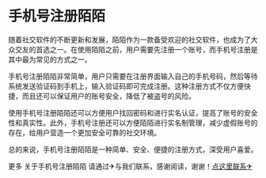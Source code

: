 # 手机号注册陌陌

随着社交软件的不断更新和发展，陌陌作为一款备受欢迎的社交软件，也成为了大众交友的首选之一。在使用陌陌之前，用户需要先注册一个账号，而手机号注册是其中最为常见的方式之一。

手机号注册陌陌非常简单，用户只需要在注册界面输入自己的手机号码，然后等待系统发送验证码到手机上，输入验证码即可完成注册。这种注册方式不仅方便快捷，而且还可以保证用户的账号安全，降低了被盗号的风险。

使用手机号注册陌陌还可以方便用户找回密码和进行实名认证，提高了账号的安全性和真实性。此外，手机号注册还可以方便陌陌进行实名制管理，减少虚假账号的存在，给用户营造一个更加安全可靠的社交环境。

总的来说，手机号注册陌陌是一种简单、安全、便捷的注册方式，深受用户喜爱。

更多 关于手机号注册陌陌 请通过✈与我们联系，感谢阅读，谢谢！[点这里联系✈](https://c.k02.cc)